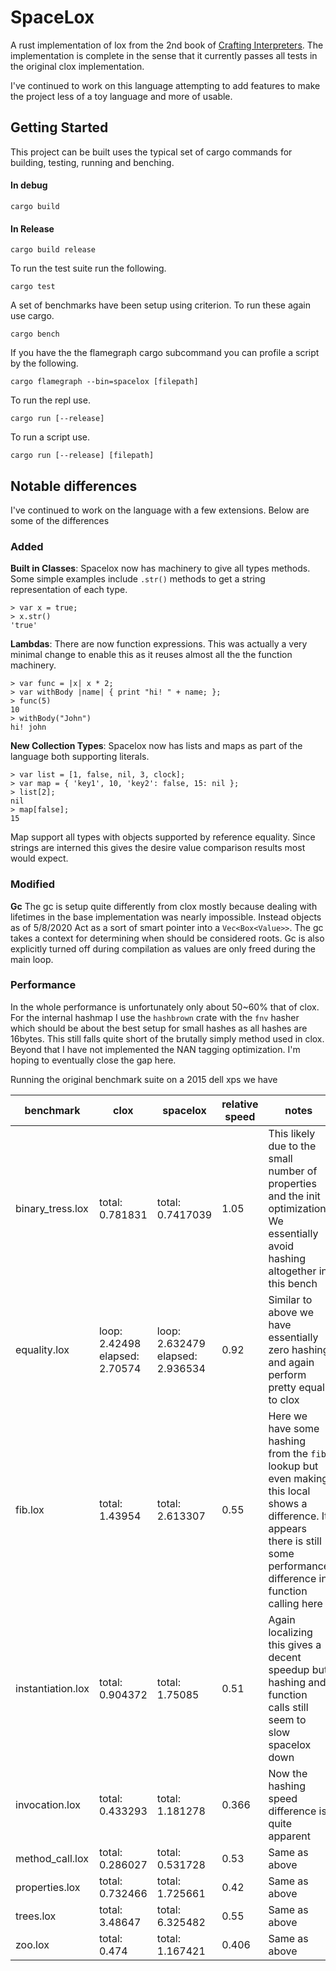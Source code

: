 # SpaceLox

A rust implementation of lox from the 2nd book of [Crafting Interpreters](https://craftinginterpreters.com/). The implementation is complete in the sense that it currently passes all tests in the original clox implementation.

I've continued to work on this language attempting to add features to make the project less of a toy language and more of usable.

## Getting Started

This project can be built uses the typical set of cargo commands for building, testing, running and benching.

#### In debug
```
cargo build
```

#### In Release
```
cargo build release
```

To run the test suite run the following.
```
cargo test
```

A set of benchmarks have been setup using criterion. To run these again use cargo.

```
cargo bench
```

If you have the the flamegraph cargo subcommand you can profile a script by the following.

```
cargo flamegraph --bin=spacelox [filepath]
```

To run the repl use.
```
cargo run [--release] 
```

To run a script use.
```
cargo run [--release] [filepath]
```

## Notable differences

I've continued to work on the language with a few extensions. Below are some of the differences


### Added

**Built in Classes**: Spacelox now has machinery to give all types methods. Some simple examples include `.str()` methods to get a string representation of each type.

```lox
> var x = true;
> x.str()
'true'
```

**Lambdas**: There are now function expressions. This was actually a very minimal change to enable this as it reuses almost all the the function machinery.

```
> var func = |x| x * 2;
> var withBody |name| { print "hi! " + name; };
> func(5)
10
> withBody("John")
hi! john
```

**New Collection Types**: Spacelox now has lists and maps as part of the language both supporting literals.

```lox
> var list = [1, false, nil, 3, clock];
> var map = { 'key1', 10, 'key2': false, 15: nil };
> list[2];
nil
> map[false];
15
```
Map support all types with objects supported by reference equality. Since strings are interned this gives the desire value comparison results most would expect.

### Modified

**Gc** The gc is setup quite differently from clox mostly because dealing with lifetimes in the base implementation was nearly impossible. Instead objects as of 5/8/2020 Act as a sort of smart pointer into a `Vec<Box<Value>>`. The gc takes a context for determining when should be considered roots. Gc is also explicitly turned off during compilation as values are only freed during the main loop.

### Performance

In the whole performance is unfortunately only about 50~60% that of clox. For the internal hashmap I use the `hashbrown` crate with the `fnv` hasher which should be about the best setup for small hashes as all hashes are 16bytes. This still falls quite short of the brutally simply method used in clox. Beyond that I have not implemented the NAN tagging optimization. I'm hoping to eventually close the gap here.

Running the original benchmark suite on a 2015 dell xps we have

|benchmark|clox|spacelox|relative speed|notes|
|--|--|--|--|--|
|binary_tress.lox|total: 0.781831|total: 0.7417039|1.05|This likely due to the small number of properties and the init optimization. We essentially avoid hashing altogether in this bench|
|equality.lox|loop: 2.42498 elapsed: 2.70574|loop: 2.632479 elapsed: 2.936534|0.92|Similar to above we have essentially zero hashing and again perform pretty equal to clox|
|fib.lox|total: 1.43954|total: 2.613307|0.55|Here we have some hashing from the `fib` lookup but even making this local shows a difference. It appears there is still some performance difference in function calling here|
|instantiation.lox|total: 0.904372|total: 1.75085|0.51|Again localizing this gives a decent speedup but hashing and function calls still seem to slow spacelox down|
|invocation.lox|total: 0.433293|total: 1.181278|0.366|Now the hashing speed difference is quite apparent|
|method_call.lox|total: 0.286027|total: 0.531728|0.53|Same as above|
|properties.lox|total: 0.732466|total: 1.725661|0.42|Same as above|
|trees.lox|total: 3.48647|total: 6.325482|0.55|Same as above|
|zoo.lox|total: 0.474|total: 1.167421|0.406|Same as above|

